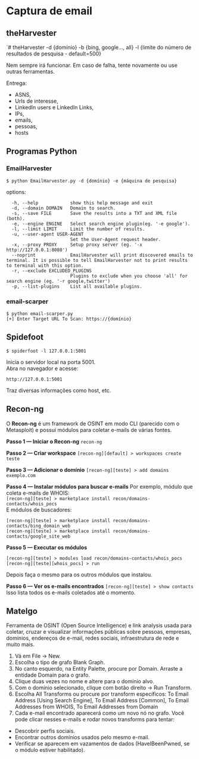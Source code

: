 # Captura de email

## theHarvester
`# theHarvester -d {domínio} -b {bing, google..., all} -l {limite do número de resultados de pesquisa - default=500}

Nem sempre irá funcionar. Em caso de falha, tente novamente ou use outras ferramentas.

Entrega: 
- ASNS,
- Urls de interesse,
- LinkedIn users e LinkedIn Links,
- IPs,
- emails,
- pessoas,
- hosts

## Programas Python

### EmailHarvester
`$ python EmailHarvester.py -d {domínio} -e {máquina de pesquisa}`

options:
```
  -h, --help            show this help message and exit
  -d, --domain DOMAIN   Domain to search.
  -s, --save FILE       Save the results into a TXT and XML file (both).
  -e, --engine ENGINE   Select search engine plugin(eg. '-e google').
  -l, --limit LIMIT     Limit the number of results.
  -u, --user-agent USER-AGENT
                        Set the User-Agent request header.
  -x, --proxy PROXY     Setup proxy server (eg. '-x http://127.0.0.1:8080')
  --noprint             EmailHarvester will print discovered emails to terminal. It is possible to tell EmailHarvester not to print results to terminal with this option.
  -r, --exclude EXCLUDED_PLUGINS
                        Plugins to exclude when you choose 'all' for search engine (eg. '-r google,twitter')
  -p, --list-plugins    List all available plugins.
```

### email-scarper 
`$ python email-scarper.py                                                                    
[+] Enter Target URL To Scan: https://{domínio}`

## Spidefoot

`$ spiderfoot -l 127.0.0.1:5001`

Inicia o servidor local na porta 5001.<br>
Abra no navegador e acesse:

`http://127.0.0.1:5001`

Traz diversas informações como host, etc.

## Recon-ng 

O **Recon-ng** é um framework de OSINT em modo CLI (parecido com o Metasploit) e possui módulos para coletar e-mails de várias fontes.

**Passo 1 — Iniciar o Recon-ng**
`recon-ng`

**Passo 2 — Criar workspace**
`[recon-ng][default] > workspaces create teste`

**Passo 3 — Adicionar o domínio**
`[recon-ng][teste] > add domains exemplo.com`

**Passo 4 — Instalar módulos para buscar e-mails**
Por exemplo, módulo que coleta e-mails de WHOIS:<br>
`[recon-ng][teste] > marketplace install recon/domains-contacts/whois_pocs`<br>
E módulos de buscadores:
```
[recon-ng][teste] > marketplace install recon/domains-contacts/bing_domain_web
[recon-ng][teste] > marketplace install recon/domains-contacts/google_site_web
```
**Passo 5 — Executar os módulos**
```
[recon-ng][teste] > modules load recon/domains-contacts/whois_pocs
[recon-ng][teste][whois_pocs] > run
```
Depois faça o mesmo para os outros módulos que instalou.

**Passo 6 — Ver os e-mails encontrados**
`[recon-ng][teste] > show contacts`
<br>Isso lista todos os e-mails coletados até o momento.

## Matelgo

Ferramenta de OSINT (Open Source Intelligence) e link analysis usada para coletar, cruzar e visualizar informações públicas sobre pessoas, empresas, domínios, endereços de e-mail, redes sociais, infraestrutura de rede e muito mais.

1. Vá em File → New.
2. Escolha o tipo de grafo Blank Graph.
3. No canto esquerdo, na Entity Palette, procure por Domain. Arraste a entidade Domain para o grafo.
4. Clique duas vezes no nome e altere para o domínio alvo.
5. Com o domínio selecionado, clique com botão direito → Run Transform.
6. Escolha All Transforms ou procure por transform específicos: To Email Address [Using Search Engine], To Email Address [Common], To Email Addresses from WHOIS, To Email Addresses from Domain
7. Cada e-mail encontrado aparecerá como um novo nó no grafo. Você pode clicar nesses e-mails e rodar novos transforms para tentar:
- Descobrir perfis sociais.
- Encontrar outros domínios usados pelo mesmo e-mail.
- Verificar se aparecem em vazamentos de dados (HaveIBeenPwned, se o módulo estiver habilitado).
